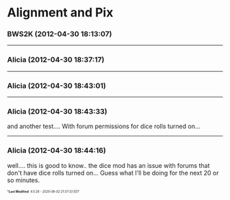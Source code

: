 # Alignment and Pix

### **BWS2K** (2012-04-30 18:13:07)



---

### **Alicia** (2012-04-30 18:37:17)



---

### **Alicia** (2012-04-30 18:43:01)



---

### **Alicia** (2012-04-30 18:43:33)

and another test.... With forum permissions for dice rolls turned on...

---

### **Alicia** (2012-04-30 18:44:16)

well.... this is good to know.. the dice mod has an issue with forums that don't have dice rolls turned on... Guess what I'll be doing for the next 20 or so minutes.



<span style="font-size: 0.5em;">***Last Modified**: 4.0.28 - *2025-06-02 21:37:33 EDT*</span>